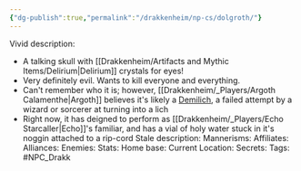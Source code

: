 ```yaml
---
{"dg-publish":true,"permalink":"/drakkenheim/np-cs/dolgroth/"}
---
```


Vivid description: 
- A talking skull with [[Drakkenheim/Artifacts and Mythic Items/Delirium\|Delirium]] crystals for eyes!
- Very definitely evil. Wants to kill everyone and everything.
- Can't remember who it is; however, [[Drakkenheim/_Players/Argoth Calamenthe\|Argoth]] believes it's likely a [Demilich](https://forgottenrealms.fandom.com/wiki/Demilich), a failed attempt by a wizard or sorcerer at turning into a lich
- Right now, it has deigned to perform as [[Drakkenheim/_Players/Echo Starcaller\|Echo]]'s familiar, and has a vial of holy water stuck in it's noggin attached to a rip-cord
Stale description: 
Mannerisms: 
Affiliates: 
Alliances: 
Enemies: 
Stats: 
Home base: 
Current Location: 
Secrets: 
Tags: #NPC_Drakk 